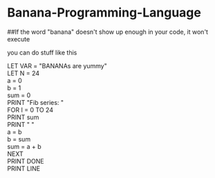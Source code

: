 # Banana-Programming-Language
##If the word "banana" doesn't show up enough in your code, it won't execute

you can do stuff like this

LET VAR = "BANANAs are yummy" <br />
LET N = 24 <br />
a = 0 <br />
b = 1 <br />
sum = 0 <br />
PRINT "Fib series: "<br />
FOR I = 0 TO 24  <br />
PRINT sum  <br />
PRINT " " <br />
a = b  <br />
b = sum  <br />
sum = a + b  <br />
NEXT <br />
PRINT DONE <br />
PRINT LINE <br />
